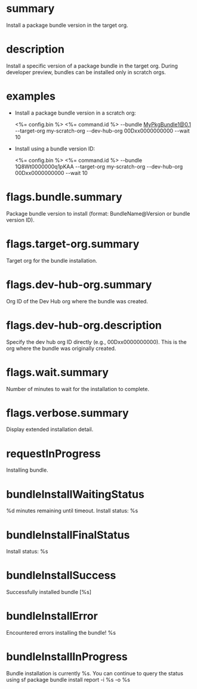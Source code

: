 # summary

Install a package bundle version in the target org.

# description

Install a specific version of a package bundle in the target org. During developer preview, bundles can be installed only in scratch orgs.

# examples

- Install a package bundle version in a scratch org:

  <%= config.bin %> <%= command.id %> --bundle MyPkgBundle1@0.1 --target-org my-scratch-org --dev-hub-org 00Dxx0000000000 --wait 10

- Install using a bundle version ID:

  <%= config.bin %> <%= command.id %> --bundle 1Q8Wt0000000q1pKAA --target-org my-scratch-org --dev-hub-org 00Dxx0000000000 --wait 10

# flags.bundle.summary

Package bundle version to install (format: BundleName@Version or bundle version ID).

# flags.target-org.summary

Target org for the bundle installation.

# flags.dev-hub-org.summary

Org ID of the Dev Hub org where the bundle was created.

# flags.dev-hub-org.description

Specify the dev hub org ID directly (e.g., 00Dxx0000000000). This is the org where the bundle was originally created.

# flags.wait.summary

Number of minutes to wait for the installation to complete.

# flags.verbose.summary

Display extended installation detail.

# requestInProgress

Installing bundle.

# bundleInstallWaitingStatus

%d minutes remaining until timeout. Install status: %s

# bundleInstallFinalStatus

Install status: %s

# bundleInstallSuccess

Successfully installed bundle [%s]

# bundleInstallError

Encountered errors installing the bundle! %s

# bundleInstallInProgress

Bundle installation is currently %s. You can continue to query the status using
sf package bundle install report -i %s -o %s
